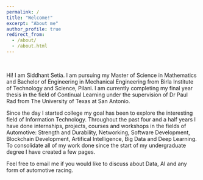 ```yaml
---
permalink: /
title: "Welcome!"
excerpt: "About me"
author_profile: true
redirect_from: 
  - /about/
  - /about.html
---
```

<br/>

Hi! I am Siddhant Setia. I am pursuing my Master of Science in Mathematics and Bachelor of Engineering in Mechanical Engineering from Birla Institute of Technology and Science, Pilani. I am currently completing my final year thesis in the field of Continual Learning under the supervision of Dr Paul Rad from The University of Texas at San Antonio.<br/>

Since the day I started college my goal has been to explore the interesting field of Information Technology. Throughout the past four and a half years I have done internships, projects, courses and workshops in the fields of Automotive: Strength and Durability, Networking, Software Development, Blockchain Development, Artifical Intelligence, Big Data and Deep Learning. To consolidate all of my work done since the start of my undergraduate degree I have created a few pages.<br/>

Feel free to email me if you would like to discuss about Data, AI and any form of automotive racing.
